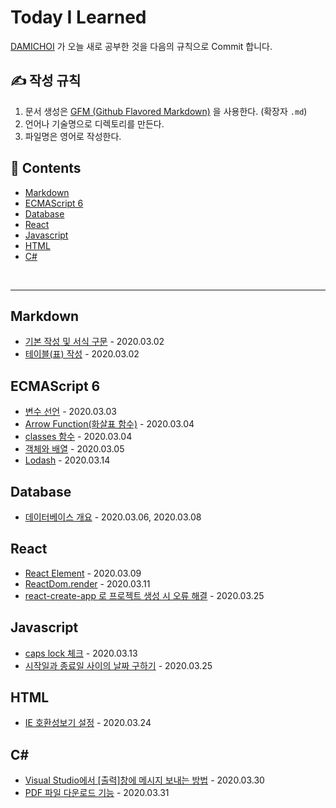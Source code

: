 # Today I Learned
[DAMICHOI](https://github.com/DAMICHOI) 가 오늘 새로 공부한 것을 다음의 규칙으로 Commit 합니다.

## &#9997; 작성 규칙
1. 문서 생성은 [GFM (Github Flavored Markdown)](https://help.github.com/articles/github-flavored-markdown/) 을 사용한다. (확장자 `.md`)
2. 언어나 기술명으로 디렉토리를 만든다.
3. 파일명은 영어로 작성한다.

## &#128194; Contents
- [Markdown](#Markdown)
- [ECMAScript 6](#ECMAScript-6)
- [Database](#Database)
- [React](#React)
- [Javascript](#Javascript)
- [HTML](#HTML)
- [C#](#C%23)

<br/>

---

## Markdown
- [기본 작성 및 서식 구문](/DM/Markdown/basic-writing-and-formatting-syntax.md) - 2020.03.02
- [테이블\(표\) 작성](/DM/Markdown/organizing-information-with-tables.md) - 2020.03.02

## ECMAScript 6
- [변수 선언](/DM/ECMAScript6/variable-declaration.md) - 2020.03.03
- [Arrow Function(화살표 함수)](/DM/ECMAScript6/arrow-function.md) - 2020.03.04
- [classes 함수](/DM/ECCMAScripts/classes.md) - 2020.03.04
- [객체와 배열](/DM/ECMAScript6/object-and-array.md) - 2020.03.05
- [Lodash](/DM/ECMAScript6/lodash.md) - 2020.03.14

## Database
- [데이터베이스 개요](/DM/Database/database-overview.md) - 2020.03.06, 2020.03.08

## React
- [React Element](/DM/React/react-create-element.md) - 2020.03.09
- [ReactDom.render](/DM/React/reactdom-render.md) - 2020.03.11
- [react-create-app 로 프로젝트 생성 시 오류 해결](/DM/React/react-create-app-troubleshooting.md) - 2020.03.25

## Javascript
- [caps lock 체크](/DM/Javascript/caps-lock-check.md) - 2020.03.13
- [시작일과 종료일 사이의 날짜 구하기](/DM/Javascript/get-date-between-startdate-and-enddate.md) - 2020.03.25

## HTML
- [IE 호환성보기 설정](/DM/HTML/compatibility-view-settings.md) - 2020.03.24

## C#
- [Visual Studio에서 \[출력\]창에 메시지 보내는 방법](/DM/C%23/sending-message-to-the-output-window-in-vs.md) - 2020.03.30
- [PDF 파일 다운로드 기능](/DM/C%23/pdf-file-download.md) - 2020.03.31
